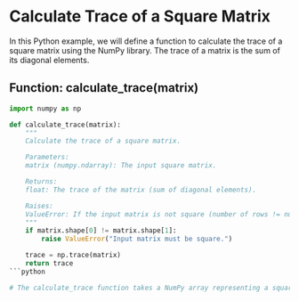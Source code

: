 # Calculate Trace of a Square Matrix

In this Python example, we will define a function to calculate the trace of a square matrix using the NumPy library. The trace of a matrix is the sum of its diagonal elements.

## Function: calculate_trace(matrix)

```python
import numpy as np

def calculate_trace(matrix):
    """
    Calculate the trace of a square matrix.

    Parameters:
    matrix (numpy.ndarray): The input square matrix.

    Returns:
    float: The trace of the matrix (sum of diagonal elements).

    Raises:
    ValueError: If the input matrix is not square (number of rows != number of columns).
    """
    if matrix.shape[0] != matrix.shape[1]:
        raise ValueError("Input matrix must be square.")

    trace = np.trace(matrix)
    return trace
```python

# The calculate_trace function takes a NumPy array representing a square matrix as input. It first checks if the input matrix is square by comparing the number of rows and columns. If the matrix is not square, it raises a ValueError. Otherwise, it calculates the trace using NumPy's np.trace function and returns the result.
